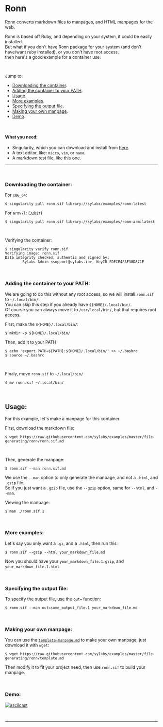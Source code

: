 # Ronn

Ronn converts markdown files to manpages, and HTML manpages for the web.

Ronn is based off Ruby, and depending on your system, it could be easily installed.<br>
But what if you don't have Ronn package for your system (and don't have/want ruby installed), or you don't have root access,<br>
then here's a good example for a container use.

<br>

Jump to:
 - [Downloading the container](#downloading-the-container).
 - [Adding the container to your PATH](#adding-the-container-to-your-path).
 - [Usage](#usage).
 - [More examples](#more-examples).
 - [Specifying the output file](#specifying-the-output-file).
 - [Making your own manpage](#making-your-own-manpage).
 - [Demo](#demo).


<br>

#### What you need:
 - Singularity, which you can download and install from [here](https://github.com/sylabs/singularity).
 - A text editor, like: `micro`, `vim`, or `nano`.
 - A markdown test file, like [this one](https://raw.githubusercontent.com/sylabs/examples/master/file-generating/ronn/manpage-test.md).


___

<br>


### Downloading the container:

For `x86_64`:

```
$ singularity pull ronn.sif library://sylabs/examples/ronn:latest
```

For `armv7l`: (`32bit`)

```
$ singularity pull ronn.sif library://sylabs/examples/ronn-arm:latest
```

<br>

Verifying the container:

```
$ singularity verify ronn.sif
Verifying image: ronn.sif
Data integrity checked, authentic and signed by:
        Sylabs Admin <support@sylabs.io>, KeyID EDECE4F3F38D871E
```

<br>

### Adding the container to your PATH:

We are going to do this without any root access, so we will install `ronn.sif` to `~/.local/bin/`:<br>
You can skip this step if you already have `${HOME}/.local/bin/`.<br>
Of course you can always move it to `/usr/local/bin/`, but that requires root access.

First, make the `${HOME}/.local/bin/`:

```
$ mkdir -p ${HOME}/.local/bin/
```

Then, add it to your PATH

```
$ echo 'export PATH=${PATH}:${HOME}/.local/bin/' >> ~/.bashrc
$ source ~/.bashrc
```

<br>

Finaly, move `ronn.sif` to `~/.local/bin/`

```
$ mv ronn.sif ~/.local/bin/
```

<br>

## Usage:

For this example, let's make a manpage for this container.

First, download the markdown file:

```
$ wget https://raw.githubusercontent.com/sylabs/examples/master/file-generating/ronn/ronn.sif.md
```

<br>

Then, generate the manpage:

```
$ ronn.sif --man ronn.sif.md
```

We use the `--man` option to only generate the manpage, and not a `.html`, and `.gzip` file.<br>
So if you just want a `.gzip` file, use the `--gzip` option, same for `--html`, and `--man`.

Viewing the manpage:

```
$ man ./ronn.sif.1
```

<br>

### More examples:

Let's say you only want a `.gz`, and a `.html`, then run this:

```
$ ronn.sif --gzip --html your_markdown_file.md
```

Now you should have your `your_markdown_file.1.gzip`, and `your_markdown_file.1.html`.

<br>

### Specifying the output file:

To specify the output file, use the `out=` function:

```
$ ronn.sif --man out=some_output_file.1 your_markdown_file.md
```

<br>

### Making your own manpage:

You can use the [`template-manpage.md`](https://raw.githubusercontent.com/sylabs/examples/master/file-generating/ronn/template.md) to make your own manpage, just download it with `wget`:

```
$ wget https://raw.githubusercontent.com/sylabs/examples/master/file-generating/ronn/template.md
```

Then modify it to fit your project need, then use `ronn.sif` to build your manpage.

<br>

### Demo:

[![asciicast](https://asciinema.org/a/214361.svg)](https://asciinema.org/a/214361)

<br>

___

<br>

